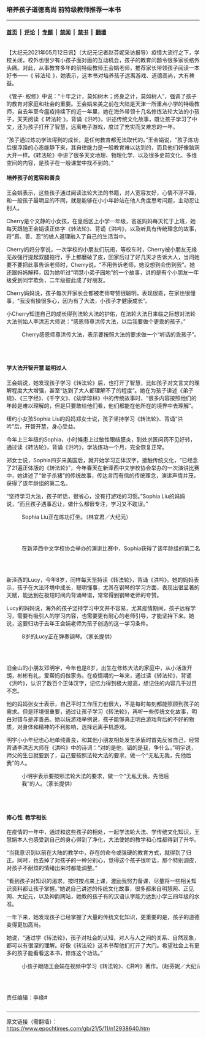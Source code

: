### 培养孩子道德高尚 前特级教师推荐一本书

---

#### [首页](../../../..?n12938640) &nbsp;|&nbsp; [评论](../../../../../epoch-comment?n12938640) &nbsp;|&nbsp; [专题](../../../../../epoch-special?n12938640) &nbsp;|&nbsp; [禁闻](../../../../../epoch-news?n12938640) &nbsp;|&nbsp; [禁书](../../../../../books?n12938640) &nbsp;|&nbsp; [翻墙](https://github.com/gfw-breaker/nogfw/blob/master/README.md?n12938640)


<div class="column" id="artbody" itemprop="articleBody">
 <!-- article content begin -->
 <p>
  【大纪元2021年05月12日讯】（大纪元记者赵芬妮采访报导）疫情大流行之下，学校关闭，校外也很少有小孩子面对面的互动机会，孩子的教育问题令很多家长格外头痛。对此，从事教育多年的前特级教师王会娟老师，推荐家长带领孩子阅读一本好书——《
  <ok href="https://www.epochtimes.com/gb/tag/%E8%BD%AC%E6%B3%95%E8%BD%AE.html">
   转法轮
  </ok>
  》，她表示，这本书对培养孩子远离游戏、道德高尚，大有裨益。
 </p>
 <p>
  《管子· 权修》中说：“十年之计，莫如树木；终身之计，莫如树人”，强调了孩子的教育对家庭和社会的重要。王会娟来美之前在大陆是天津一所重点小学的特级教师，自去年至今瘟疫持续下的近一年里，她在海外带领十几名修炼法轮大法的小孩子，天天阅读《
  <ok href="https://www.epochtimes.com/gb/tag/%E8%BD%AC%E6%B3%95%E8%BD%AE.html">
   转法轮
  </ok>
  》，背诵《洪吟》，讲述传统文化故事，既让孩子学习了中文，还为孩子打开了智慧，远离电子游戏，度过了充实而又难忘的一年。
 </p>
 <p>
  “孩子通过炼功学法得到的成长，是任何教育都无法取代的。”王会娟说，“孩子炼功后很浮躁的心态能静下来，其自律能力是一般教育难以达到的，而且他们好像脑洞大开一样。《转法轮》中讲了很多天文地理、物理化学，以及很多史前文化、多维空间的内容，是孩子在一般课堂中找不到的。”
 </p>
 <h4>
  培养孩子的宽容和善良
 </h4>
 <p>
  王会娟表示，这些孩子通过阅读法轮大法的书籍，对人宽容友好，心情不浮不躁，和一般孩子最明显的不同，就是能够在小小年龄站在他人角度思考问题，主动忍让别人。
 </p>
 <p>
  Cherry是个文静的小女孩，在皇后区上小学一年级，爸爸妈妈每天忙于上班，她每天跟随王会娟读正体字《转法轮》、背诵《洪吟》，以及听具有传统理念的故事，将“真、善、忍”的做人道理融入了自己的生活当中。
 </p>
 <p>
  Cherry妈妈分享说，一次学校的小朋友们玩闹，等校车时，Cherry被小朋友无缘无故强行提起双腿拖行，手上都磨破了皮，回家后过了好几天才告诉大人，当问她要不要把此事告诉老师时，Cherry说，“不用告诉老师，她没想到会伤到我”。她还跟妈妈解释，因为她听过“明慧小弟子园地”的一个故事，讲的是有个小朋友一年级受到同学欺负，二年级彼此成了好朋友。
 </p>
 <p>
  Cherry妈妈说，孩子每次开家长会都被老师夸赞很聪明，表现很乖，在家也很懂事，“我没有操很多心，因为有了大法，小孩子才健康成长”。
 </p>
 <p>
  小Cherry知道自己的成长得到法轮大法的护佑，在法轮大法日来临之际想对法轮大法创始人李洪志大师说：“感恩师尊洪传大法，以后我要做个更乖的孩子。”
 </p>
 <figure aria-describedby="caption-attachment-12938652" class="wp-caption aligncenter" id="attachment_12938652" style="width: 600px">
  <ok href="https://i.epochtimes.com/assets/uploads/2021/05/id12938652-cherry-DSC_0977.jpg" target="_blank">
   <img alt="" class="size-large wp-image-12938652" src="https://i.epochtimes.com/assets/uploads/2021/05/id12938652-cherry-DSC_0977-600x400.jpg"/>
  </ok>
  <br/><figcaption class="wp-caption-text" id="caption-attachment-12938652">
   Cherry感恩师尊洪传大法，表示要按照大法的要求做一个“听话的乖孩子”。（赵芬妮／大纪元）
  </figcaption><br/>
 </figure><br/>
 <h4>
  学大法开智开慧 聪明过人
 </h4>
 <p>
  王会娟说，她发现孩子学习《转法轮》后，也打开了智慧，比如孩子对文言文的理解程度大大增强，甚至“达到了大人都理解不了的程度”。她在为孩子讲述《弟子规》、《三字经》、《千字文》、《幼学琼林》中的传统故事时，“很多内容按照他们的年龄是难以理解的，但是只要敢给他们看，他们都能在他所在的境界中去理解”。
 </p>
 <p>
  纽约小女孩Sophia Liu的妈妈郑女士说，孩子坚持学习《转法轮》、背诵“洪吟”后，开智开慧，身心受益。
 </p>
 <p>
  今年上三年级的Sophia，小时候患上过敏性眼结膜炎，到处求医问药不见好转，通过读《转法轮》，背诵《洪吟》，学法炼功一个月，完全恢复正常。
 </p>
 <p>
  郑女士说，Sophia四岁来美国后，就开始学习正体汉字，接触传统文化，“已经念了21遍正体版的《转法轮》”，今年春天在新泽西中文学校协会举办的一次演讲比赛中，她讲述了“曾子杀猪”的传统故事，传达言而有信的传统理念，演讲声情并茂，获得了该年龄组的第二名。
 </p>
 <p>
  “坚持学习大法，孩子听话，很省心，没有打游戏的习惯。”Sophia Liu的妈妈说，“而且孩子遇事忍让，做什么都很专注，学习又不耽误。”
 </p>
 <figure aria-describedby="caption-attachment-12942766" class="wp-caption aligncenter" id="attachment_12942766" style="width: 600px">
  <ok href="https://i.epochtimes.com/assets/uploads/2021/05/id12942766-73cabb1667c989e95d2e6f8772542ccd.jpg" target="_blank">
   <img alt="" class="size-large wp-image-12942766" src="https://i.epochtimes.com/assets/uploads/2021/05/id12942766-73cabb1667c989e95d2e6f8772542ccd-600x401.jpg"/>
  </ok>
  <br/><figcaption class="wp-caption-text" id="caption-attachment-12942766">
   Sophia Liu正在炼功打坐。（林宜君／大纪元）
  </figcaption><br/>
 </figure><br/>
 <figure aria-describedby="caption-attachment-12941151" class="wp-caption aligncenter" id="attachment_12941151" style="width: 600px">
  <ok href="https://i.epochtimes.com/assets/uploads/2021/05/id12941151-IMG_6443.jpeg" target="_blank">
   <img alt="" class="size-large wp-image-12941151" src="https://i.epochtimes.com/assets/uploads/2021/05/id12941151-IMG_6443-600x546.jpeg"/>
  </ok>
  <br/><figcaption class="wp-caption-text" id="caption-attachment-12941151">
   在新泽西中文学校协会举办的演讲比赛中，Sophia获得了该年龄组的第二名。（家长提供）
  </figcaption><br/>
 </figure><br/>
 <p>
  新泽西的Lucy，今年8岁，同样每天坚持读《转法轮》，背诵《洪吟》。她的妈妈表示，孩子在大法环境中成长，聪明懂事，尤其在钢琴的学习方面，表现出很显著的天赋，能达到在极短时间内背诵琴谱，常常得到钢琴老师的夸赞。
 </p>
 <p>
  Lucy的妈妈说，海外的孩子坚持学习中文并不容易，尤其疫情期间，孩子远程学习，需要有吸引人的学习内容，也需要更有耐心的老师引导，才能坚持下来。她说，这要归功于去年王会娟老师为孩子创造的这一学习条件。
 </p>
 <figure aria-describedby="caption-attachment-12938673" class="wp-caption aligncenter" id="attachment_12938673" style="width: 600px">
  <ok href="https://i.epochtimes.com/assets/uploads/2021/05/id12938673-new-.jpg" target="_blank">
   <img alt="" class="size-large wp-image-12938673" src="https://i.epochtimes.com/assets/uploads/2021/05/id12938673-new--600x706.jpg"/>
  </ok>
  <br/><figcaption class="wp-caption-text" id="caption-attachment-12938673">
   8岁的Lucy正在弹奏钢琴。（家长提供）
  </figcaption><br/>
 </figure><br/>
 <p>
  旧金山的小朋友邓明宇，今年也是8岁，出生在修炼大法的家庭中，从小活泼开朗，彬彬有礼，爱帮妈妈做家务。在疫情期的一年来，通过读《转法轮》，背诵《洪吟》，认识了数百个正体汉字，记忆力得到极大提高，想记住的内容几乎过目不忘。
 </p>
 <p>
  他的妈妈张女士表示，自己平时工作压力也很大，不是每时每刻都能照顾到孩子的需求。但是环境很重要，通过让孩子学习《转法轮》，再听一些传统文化故事，明白对错与是非善恶。她以玩游戏举例说，孩子能够真正明白游戏背后的不好的物质，对身体和精神的不利影响，选择远离手机游戏。
 </p>
 <p>
  明宇小小年纪也心地单纯善良，和其他小朋友相处发生矛盾时首先反省自己，经常背诵李洪志大师在《洪吟》中的诗词：“对的是他，错的是我，争什么。”明宇说，师父的生日就要到了，自己要按照法轮大法的要求，做一个“无私无我，先他后我”的人。
 </p>
 <figure aria-describedby="caption-attachment-12942717" class="wp-caption aligncenter" id="attachment_12942717" style="width: 392px">
  <ok href="https://i.epochtimes.com/assets/uploads/2021/05/id12942717-0ffd2965232995450c8eef5bb517611f.jpg" target="_blank">
   <img alt="" class="wp-image-12942717" src="https://i.epochtimes.com/assets/uploads/2021/05/id12942717-0ffd2965232995450c8eef5bb517611f-600x800.jpg"/>
  </ok>
  <br/><figcaption class="wp-caption-text" id="caption-attachment-12942717">
   小明宇表示要按照法轮大法的要求，做一个“无私无我，先他后我”的人。（家长提供）
  </figcaption><br/>
 </figure><br/>
 <h4>
  修心性  教学相长
 </h4>
 <p>
  在疫情的一年中，通过和这些孩子的相处，一起学法轮大法、学传统文化知识，王慧娟本人也感受到自己的身心得到了净化，大法使她的教学和心性都得到了升华。
 </p>
 <p>
  “当我意识到以前在大陆的教学中，存在的命令或强硬的教育方式，就得到了归正。同时，也去掉了对孩子的一种分别心，觉得这个孩子很听话，那个特别调皮，对孩子不耐烦的情绪出来时都能调整。”
 </p>
 <p>
  “看到孩子对知识的渴求，按时按点来上课，激励我努力备课，尽量将一些相关知识资料都让孩子掌握。”她说自己讲述的传统文化故事，很多都来自明慧网、正见网、大纪元，以及神韵网站，她教的孩子有的汉语认字能力达到小学三四年级的水准。
 </p>
 <p>
  一年下来，她发现孩子已经掌握了大量的传统文化知识，更重要的是，孩子的道德变得更加高尚。
 </p>
 <p>
  她说，“通过学《转法轮》，孩子对社会的认知，对人与人之间的关系、自然现象，都可以有很深的理解。好像《转法轮》这本书帮他们打开了大门。希望社会上有更多的孩子能看看这本书，修炼这个功法。”
 </p>
 <figure aria-describedby="caption-attachment-12942746" class="wp-caption aligncenter" id="attachment_12942746" style="width: 600px">
  <ok href="https://i.epochtimes.com/assets/uploads/2021/05/id12942746-415333197b727d058b8515195d0130c4.jpg" target="_blank">
   <img alt="" class="size-large wp-image-12942746" src="https://i.epochtimes.com/assets/uploads/2021/05/id12942746-415333197b727d058b8515195d0130c4-600x495.jpg"/>
  </ok>
  <br/><figcaption class="wp-caption-text" id="caption-attachment-12942746">
   小孩子跟随王会娟在视频中学习《转法轮》、《洪吟》著作。（赵芬妮／大纪元）
  </figcaption><br/>
 </figure><br/>
 <p>
  责任编辑：李缘#
 </p>
 <!-- article content end -->
</div>


---

原文链接（需翻墙）：https://www.epochtimes.com/gb/21/5/11/n12938640.htm